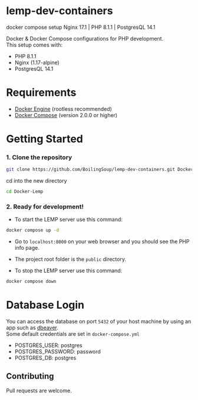 # lemp-dev-containers
docker compose setup Nginx 17.1 | PHP 8.1.1 | PostgresQL 14.1

Docker & Docker Compose configurations for PHP development.  
This setup comes with:
- PHP 8.1.1
- Nginx (1.17-alpine)
- PostgresQL 14.1  

# Requirements  
- [Docker Engine](https://www.docker.com) (rootless recommended)
- [Docker Compose](https://docs.docker.com/compose/install/) (version 2.0.0 or higher)

# Getting Started

### 1. Clone the repository

```bash
git clone https://github.com/BoilingSoup/lemp-dev-containers.git Docker-Lemp
```  
 
cd into the new directory  
```bash 
cd Docker-Lemp
```

### 2. Ready for development!
- To start the LEMP server use this command:  
```bash 
docker compose up -d
```  

- Go to `localhost:8000` on your web browser and you should see the PHP info page.  

- The project root folder is the `public` directory.

- To stop the LEMP server use this command:  
```bash 
docker compose down
```  

# Database Login  
You can access the database on port `5432` of your host machine by using an app such as [dbeaver](https://dbeaver.io/).  
Some default credentials are set in `docker-compose.yml`  
- POSTGRES_USER: postgres
- POSTGRES_PASSWORD: password
- POSTGRES_DB: postgres 


## Contributing
Pull requests are welcome.
